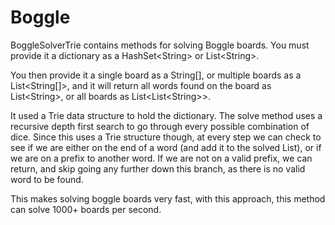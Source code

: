 # Boggle

BoggleSolverTrie contains methods for solving Boggle boards. 
You must provide it a dictionary as a HashSet\<String> or List\<String>. 

You then provide it a single board as a String[], or multiple boards as a List<String[]>, and it will return all words found on the board as List\<String>, or all boards as List<List\<String>>. 

It used a Trie data structure to hold the dictionary. The solve method uses a recursive depth first search to go through every possible combination of dice. 
Since this uses a Trie structure though, at every step we can check to see if we are either on the end of a word (and add it to the solved List), or if we are on a prefix to another word. 
If we are not on a valid prefix, we can return, and skip going any further down this branch, as there is no valid word to be found. 

This makes solving boggle boards very fast, with this approach, this method can solve 1000+ boards per second. 
